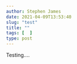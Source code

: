 ```yaml
---
author: Stephen James
date: 2021-04-09T13:53:40
slug: "test"
title: ""
tags: [  ]
type: post
---
```

Testing....
